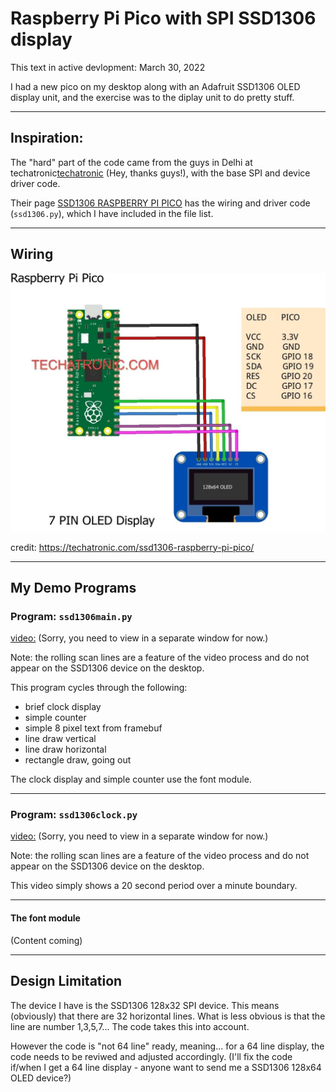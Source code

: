 # Raspberry Pi Pico with SPI SSD1306 display
This text in active devlopment: March 30, 2022

I had a new pico on my desktop along with an Adafruit SSD1306 OLED display unit, and the exercise was to the diplay unit to do pretty stuff.

***

## Inspiration:
The "hard" part of the code came from the guys in Delhi at techatronic[techatronic](https://techatronic.com/) (Hey, thanks guys!), with the base SPI and device driver code.

Their page [SSD1306 RASPBERRY PI PICO](https://techatronic.com/ssd1306-raspberry-pi-pico/) has the wiring and driver code (`ssd1306.py`), which I have included in the file list.

***

## Wiring
![Circuit Design:](PICO-WITH-OLED_bb-N-1024x839.jpg)

credit: https://techatronic.com/ssd1306-raspberry-pi-pico/

***

## My Demo Programs
### Program: `ssd1306main.py`
[video:](https://github.com/rongrimes/ssd1306/blob/main/pico%2Bssd1306%20main%20display.mp4)
(Sorry, you need to view in a separate window for now.)

Note: the rolling scan lines are a feature of the video process and do not appear on the SSD1306 device on the desktop.

This program cycles through the following:
* brief clock display
* simple counter
* simple 8 pixel text from framebuf
* line draw vertical
* line draw horizontal
* rectangle draw, going out

The clock display and simple counter use the font module.

***
### Program: `ssd1306clock.py`

[video:](https://github.com/rongrimes/ssd1306/blob/main/pico%2Bssd1306%20clock.mp4)
(Sorry, you need to view in a separate window for now.)

Note: the rolling scan lines are a feature of the video process and do not appear on the SSD1306 device on the desktop.

This video simply shows a 20 second period over a minute boundary.

***

#### The font module
(Content coming)

***

## Design Limitation
The device I have is the SSD1306 128x32 SPI device. This means (obviously) that there are 32 horizontal lines. What is less obvious is that the line are number 1,3,5,7... The code takes this into account.

However the code is "not 64 line" ready, meaning... for a 64 line display, the code needs to be reviwed and adjusted accordingly. (I'll fix the code if/when I get a 64 line display - anyone want to send me a SSD1306 128x64 OLED device?)

